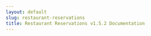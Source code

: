 ```yaml
---
layout: default
slug: restaurant-reservations
title: Restaurant Reservations v1.5.2 Documentation
---
```

